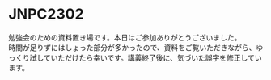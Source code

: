 # JNPC2302

勉強会のための資料置き場です。本日はご参加ありがとうございました。  
時間が足りずにはしょった部分が多かったので、資料をご覧いただきながら、ゆっくり試していただけたら幸いです。講義終了後に、気づいた誤字を修正しています。
